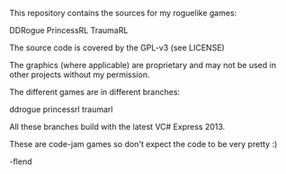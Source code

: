 This repository contains the sources for my roguelike games:

DDRogue
PrincessRL
TraumaRL

The source code is covered by the GPL-v3 (see LICENSE)

The graphics (where applicable) are proprietary and may not be used in other projects without my permission.

The different games are in different branches:

ddrogue
princessrl
traumarl

All these branches build with the latest VC# Express 2013.

These are code-jam games so don't expect the code to be very pretty :)

-flend